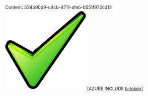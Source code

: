 Content: 534b90d9-c4cb-4711-afeb-b551f972cd12![image](0e619da0-c7bd-417b-a709-123719a9db1b.png)
[AZURE.INCLUDE [b-token](82b38cf5-8925-4448-b60e-21285f4ffbb1.md)]
